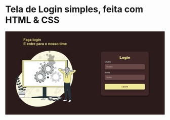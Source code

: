 # Tela de Login simples, feita com HTML & CSS

![imagem](https://raw.githubusercontent.com/lucasrbordignon/Login-1/main/Login1.png)
